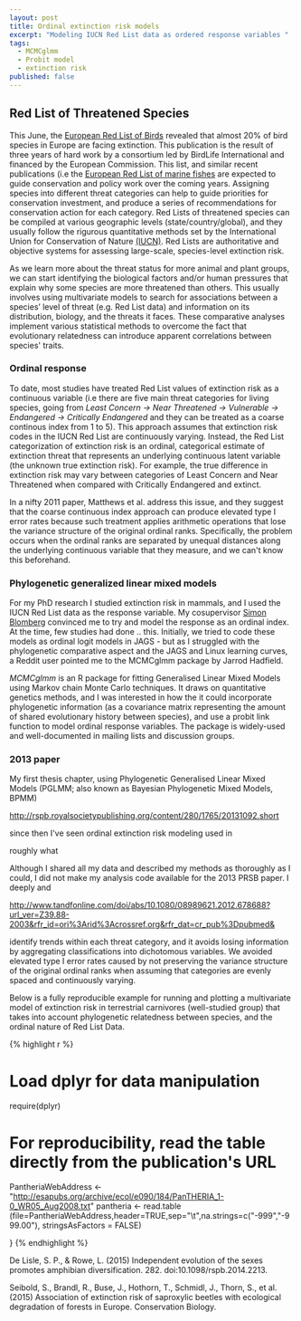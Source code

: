 ```yaml
---
layout: post
title: Ordinal extinction risk models
excerpt: "Modeling IUCN Red List data as ordered response variables "
tags: 
  - MCMCglmm
  - Probit model
  - extinction risk
published: false
---
```





## Red List of Threatened Species

This June, the [European Red List of Birds](http://www.birdlife.org/europe-and-central-asia/european-red-list-birds-0) revealed that almost 20% of bird species in Europe are facing extinction. This publication is the result of three years of hard work by a consortium led by BirdLife International and financed by the European Commission. This list, and similar recent publications (i.e the [European Red List of marine fishes](http://www.theguardian.com/environment/2015/jun/03/40-of-europes-sharks-and-rays-face-extinction)  are expected to guide conservation and policy work over the coming years. 
Assigning species into different threat categories can help to guide priorities for conservation investment, and produce a series of recommendations for conservation action for each category. Red Lists of threatened species can be compiled at various geographic levels (state/country/global), and they usually follow the rigurous quantitative methods set by the International Union for Conservation of Nature [(IUCN)](http://www.iucnredlist.org/). Red Lists are authoritative and objective systems for assessing large-scale, species-level extinction risk. 

As we learn more about the threat status for more animal and plant groups,  we can start  identifying the biological factors and/or human pressures that explain why some species are more threatened than others. This usually involves using multivariate models to search for associations between a species’ level of threat (e.g. Red List data) and information on its distribution, biology, and the threats it faces. These comparative analyses implement various statistical methods to overcome the fact that evolutionary relatedness can introduce apparent correlations between species' traits. 

### Ordinal response

To date, most studies have treated Red List values of extinction risk as a continuous variable (i.e there are five main threat categories for living species, going from _Least Concern -> Near Threatened -> Vulnerable -> Endangered -> Critically Endangered_ and they can be treated as a coarse continous index from 1 to 5). This approach assumes that  extinction risk codes in the IUCN Red List are continuously varying. Instead, the Red List categorization of extinction risk is an ordinal, categorical estimate of extinction threat that represents an underlying continuous latent variable (the unknown true extinction risk). For example, the true difference in extinction risk may vary between categories of Least Concern and Near Threatened when compared with Critically Endangered and extinct. 

In a nifty 2011 paper, Matthews et al. address this issue, and they suggest that the coarse continuous index approach can produce elevated type I error rates because such treatment applies arithmetic operations that lose the variance structure of the original ordinal ranks. Specifically, the problem occurs when the ordinal ranks are separated by unequal distances along the underlying continuous variable that they measure, and we can't know this beforehand.

### Phylogenetic generalized linear mixed models

For my PhD research I studied extinction risk in mammals, and I used the IUCN Red List data as the response variable. My cosupervisor [Simon Blomberg](http://researchers.uq.edu.au/researcher/428) convinced me to try and model the response as an ordinal index. At the time, few studies had done .. this.
Initially, we tried to code these models as ordinal logit models in JAGS - but as I struggled with the phylogenetic comparative aspect and the JAGS and Linux learning curves, a Reddit user pointed me to the MCMCglmm package by Jarrod Hadfield.  

_MCMCglmm_ is an R package for fitting Generalised Linear Mixed Models using Markov chain Monte Carlo techniques. It draws on quantitative genetics methods, and I was interested in how the it could incorporate phylogenetic information (as a covariance matrix representing the amount of shared evolutionary history between species), and use a probit link function to model ordinal response variables. The package is widely-used and well-documented in mailing lists and discussion groups. 

### 2013 paper

My first thesis chapter, using Phylogenetic Generalised Linear Mixed Models (PGLMM; also known as Bayesian Phylogenetic Mixed Models, BPMM) 

http://rspb.royalsocietypublishing.org/content/280/1765/20131092.short

since then I've seen ordinal extinction risk modeling used in 

roughly what

Although I shared all my data and described my methods as thoroughly as I could, I did not make my analysis code available for the 2013 PRSB paper. I deeply and

http://www.tandfonline.com/doi/abs/10.1080/08989621.2012.678688?url_ver=Z39.88-2003&rfr_id=ori%3Arid%3Acrossref.org&rfr_dat=cr_pub%3Dpubmed&


identify trends within each threat category, and it avoids losing information by aggregating classifications into dichotomous variables. We avoided elevated type I error
rates caused by not preserving the variance structure of the original ordinal ranks when assuming that categories are evenly spaced and continuously varying.




Below is a fully reproducible example for running and plotting a multivariate model of extinction risk in terrestrial carnivores (well-studied group) that takes into account phylogenetic relatedness between species, and the ordinal nature of Red List Data. 


{% highlight r %}

# Load dplyr for data manipulation
require(dplyr)

# For reproducibility, read the table directly from the publication's URL 
PantheriaWebAddress <- "http://esapubs.org/archive/ecol/e090/184/PanTHERIA_1-0_WR05_Aug2008.txt"
pantheria <- read.table (file=PantheriaWebAddress,header=TRUE,sep="\t",na.strings=c("-999","-999.00"),
                          stringsAsFactors = FALSE)


}
{% endhighlight %}



De Lisle, S. P., & Rowe, L. (2015) Independent evolution of the sexes promotes amphibian diversification. 282. doi:10.1098/rspb.2014.2213.

Seibold, S., Brandl, R., Buse, J., Hothorn, T., Schmidl, J., Thorn, S., et al. (2015) Association of extinction risk of saproxylic beetles with ecological degradation of forests in Europe. Conservation Biology.
